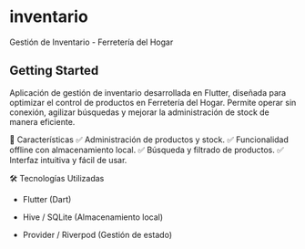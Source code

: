 # inventario

Gestión de Inventario - Ferretería del Hogar

## Getting Started

Aplicación de gestión de inventario desarrollada en Flutter, diseñada para optimizar el control de productos en Ferretería del Hogar. Permite operar sin conexión, agilizar búsquedas y mejorar la administración de stock de manera eficiente.

🚀 Características
✅ Administración de productos y stock.
✅ Funcionalidad offline con almacenamiento local.
✅ Búsqueda y filtrado de productos.
✅ Interfaz intuitiva y fácil de usar.

🛠️ Tecnologías Utilizadas
- Flutter (Dart)

- Hive / SQLite (Almacenamiento local)

- Provider / Riverpod (Gestión de estado)